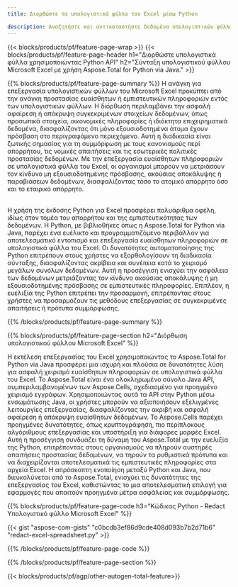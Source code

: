 ```yaml
---
title: Διορθώστε τα υπολογιστικά φύλλα του Excel μέσω Python 

description: Αναζητήστε και αντικαταστήστε δεδομένα υπολογιστικών φύλλων Microsoft Excel XLSX XLS μέσω της εφαρμογής Python σας.
---
```


{{< blocks/products/pf/feature-page-wrap >}}
{{< blocks/products/pf/feature-page-header h1="Διορθώστε υπολογιστικά φύλλα χρησιμοποιώντας Python API" h2="Σύνταξη υπολογιστικού φύλλου Microsoft Excel με χρήση Aspose.Total for Python via Java." >}}

{{% blocks/products/pf/feature-page-summary %}}
Η ανάγκη για επεξεργασία υπολογιστικών φύλλων του Microsoft Excel προκύπτει από την ανάγκη προστασίας ευαίσθητων ή εμπιστευτικών πληροφοριών εντός των υπολογιστικών φύλλων. Η διόρθωση περιλαμβάνει την ασφαλή αφαίρεση ή απόκρυψη συγκεκριμένων στοιχείων δεδομένων, όπως προσωπικά στοιχεία, οικονομικές πληροφορίες ή ιδιόκτητα επιχειρηματικά δεδομένα, διασφαλίζοντας ότι μόνο εξουσιοδοτημένα άτομα έχουν πρόσβαση στο περιγραφόμενο περιεχόμενο. Αυτή η διαδικασία είναι ζωτικής σημασίας για τη συμμόρφωση με τους κανονισμούς περί απορρήτου, τις νομικές απαιτήσεις και τις εσωτερικές πολιτικές προστασίας δεδομένων. Με την επεξεργασία ευαίσθητων πληροφοριών σε υπολογιστικά φύλλα του Excel, οι οργανισμοί μπορούν να μετριάσουν τον κίνδυνο μη εξουσιοδοτημένης πρόσβασης, ακούσιας αποκάλυψης ή παραβιάσεων δεδομένων, διασφαλίζοντας τόσο το ατομικό απόρρητο όσο και το εταιρικό απόρρητο. <br /><br />

Η χρήση της έκδοσης Python για Excel προσφέρει πολυάριθμα οφέλη, ιδίως στον τομέα του απορρήτου και της εμπιστευτικότητας των δεδομένων. Η Python, με βιβλιοθήκες όπως η Aspose.Total for Python via Java, παρέχει ένα ευέλικτο και προγραμματιζόμενο περιβάλλον για αποτελεσματικό εντοπισμό και επεξεργασία ευαίσθητων πληροφοριών σε υπολογιστικά φύλλα του Excel. Οι δυνατότητες αυτοματοποίησης της Python επιτρέπουν στους χρήστες να εξορθολογίσουν τη διαδικασία σύνταξης, διασφαλίζοντας ακρίβεια και συνέπεια κατά το χειρισμό μεγάλων συνόλων δεδομένων. Αυτή η προσέγγιση ενισχύει την ασφάλεια των δεδομένων μετριάζοντας τον κίνδυνο ακούσιας αποκάλυψης ή μη εξουσιοδοτημένης πρόσβασης σε εμπιστευτικές πληροφορίες. Επιπλέον, η ευελιξία της Python επιτρέπει την προσαρμογή, επιτρέποντας στους χρήστες να προσαρμόζουν τις μεθόδους επεξεργασίας σε συγκεκριμένες απαιτήσεις ή πρότυπα συμμόρφωσης.

{{% /blocks/products/pf/feature-page-summary  %}}

{{% blocks/products/pf/feature-page-section  h2="Διόρθωση υπολογιστικού φύλλου Microsoft Excel" %}}

Η εκτέλεση επεξεργασίας του Excel χρησιμοποιώντας το Aspose.Total for Python via Java προσφέρει μια ισχυρή και πλούσια σε δυνατότητες λύση για ασφαλή χειρισμό ευαίσθητων πληροφοριών σε υπολογιστικά φύλλα του Excel. Το Aspose.Total είναι ένα ολοκληρωμένο σύνολο Java API, συμπεριλαμβανομένων των Aspose.Cells, σχεδιασμένο για προηγμένο χειρισμό εγγράφων. Χρησιμοποιώντας αυτά τα API στην Python μέσω ενσωμάτωσης Java, οι χρήστες μπορούν να αξιοποιήσουν εξελιγμένες λειτουργίες επεξεργασίας, διασφαλίζοντας την ακριβή και ασφαλή αφαίρεση ή απόκρυψη ευαίσθητων δεδομένων. Το Aspose.Cells παρέχει προηγμένες δυνατότητες, όπως κρυπτογράφηση, πιο περίπλοκους αλγόριθμους επεξεργασίας και υποστήριξη για διάφορες μορφές Excel. Αυτή η προσέγγιση συνδυάζει τη δύναμη του Aspose.Total με την ευελιξία της Python, επιτρέποντας στους οργανισμούς να πληρούν αυστηρές απαιτήσεις προστασίας δεδομένων, να τηρούν τα ρυθμιστικά πρότυπα και να διαχειρίζονται αποτελεσματικά τις εμπιστευτικές πληροφορίες στα αρχεία Excel. Η απρόσκοπτη ενοποίηση μεταξύ Python και Java, που διευκολύνεται από το Aspose.Total, ενισχύει τις δυνατότητες της επεξεργασίας του Excel, καθιστώντας το μια αποτελεσματική επιλογή για εφαρμογές που απαιτούν προηγμένα μέτρα ασφάλειας και συμμόρφωσης.

{{% blocks/products/pf/feature-page-code h3="Κώδικας Python - Redact Υπολογιστικό φύλλο Microsoft Excel" %}}

{{< gist "aspose-com-gists" "c0bcdb3ef86d9cde408d093b7b2d71b6" "redact-excel-spreadsheet.py" >}}

{{% /blocks/products/pf/feature-page-code  %}}

{{% /blocks/products/pf/feature-page-section %}}

{{< blocks/products/pf/agp/other-autogen-total-feature>}}